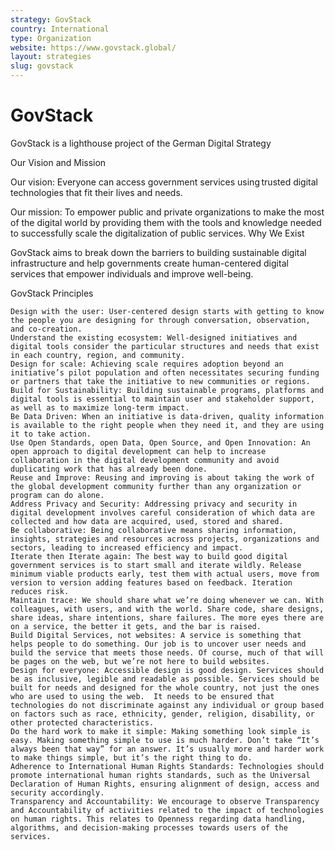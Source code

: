 ```yaml
---
strategy: GovStack
country: International
type: Organization
website: https://www.govstack.global/
layout: strategies
slug: govstack
---
```

# GovStack


GovStack is a lighthouse project of the German Digital Strategy

 Our Vision and Mission

Our vision: Everyone can access government services using trusted digital technologies that fit their lives and needs. 

Our mission: To empower public and private organizations to make the most of the digital world by providing them with the tools and knowledge needed to successfully scale the digitalization of public services. 
Why We Exist 

GovStack aims to break down the barriers to building sustainable digital infrastructure and help governments create human-centered digital services that empower individuals and improve well-being.  

 GovStack Principles

    Design with the user: User-centered design starts with getting to know the people you are designing for through conversation, observation, and co-creation.
    Understand the existing ecosystem: Well-designed initiatives and digital tools consider the particular structures and needs that exist in each country, region, and community.
    Design for scale: Achieving scale requires adoption beyond an initiative’s pilot population and often necessitates securing funding or partners that take the initiative to new communities or regions.
    Build for Sustainability: Building sustainable programs, platforms and digital tools is essential to maintain user and stakeholder support, as well as to maximize long-term impact.
    Be Data Driven: When an initiative is data-driven, quality information is available to the right people when they need it, and they are using it to take action.
    Use Open Standards, open Data, Open Source, and Open Innovation: An open approach to digital development can help to increase collaboration in the digital development community and avoid duplicating work that has already been done.
    Reuse and Improve: Reusing and improving is about taking the work of the global development community further than any organization or program can do alone.
    Address Privacy and Security: Addressing privacy and security in digital development involves careful consideration of which data are collected and how data are acquired, used, stored and shared.
    Be collaborative: Being collaborative means sharing information, insights, strategies and resources across projects, organizations and sectors, leading to increased efficiency and impact.
    Iterate then Iterate again: The best way to build good digital government services is to start small and iterate wildly. Release minimum viable products early, test them with actual users, move from version to version adding features based on feedback. Iteration reduces risk.
    Maintain trace: We should share what we’re doing whenever we can. With colleagues, with users, and with the world. Share code, share designs, share ideas, share intentions, share failures. The more eyes there are on a service, the better it gets, and the bar is raised.
    Build Digital Services, not websites: A service is something that helps people to do something. Our job is to uncover user needs and build the service that meets those needs. Of course, much of that will be pages on the web, but we’re not here to build websites.
    Design for everyone: Accessible design is good design. Services should be as inclusive, legible and readable as possible. Services should be built for needs and designed for the whole country, not just the ones who are used to using the web.  It needs to be ensured that technologies do not discriminate against any individual or group based on factors such as race, ethnicity, gender, religion, disability, or other protected characteristics.
    Do the hard work to make it simple: Making something look simple is easy. Making something simple to use is much harder. Don’t take “It’s always been that way” for an answer. It’s usually more and harder work to make things simple, but it’s the right thing to do.
    Adherence to International Human Rights Standards: Technologies should promote international human rights standards, such as the Universal Declaration of Human Rights, ensuring alignment of design, access and security accordingly.
    Transparency and Accountability: We encourage to observe Transparency and Accountability of activities related to the impact of technologies on human rights. This relates to Openness regarding data handling, algorithms, and decision-making processes towards users of the services.